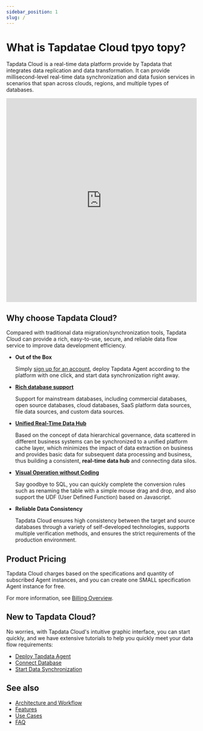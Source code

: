 ```yaml
---
sidebar_position: 1
slug: /
---
```


# What is Tapdatae Cloud tpyo topy?

Tapdata Cloud is a real-time data platform provide by Tapdata that integrates data replication and data transformation. It can provide millisecond-level real-time data synchronization and data fusion services in scenarios that span across clouds, regions, and multiple types of databases.

<iframe width="100%" height="539" src="https://www.youtube.com/embed/hlJKo6u3UnA?si=6Df9Yzv8jXf5EFE9" title="YouTube video player" frameborder="0" allow="accelerometer; autoplay; clipboard-write; encrypted-media; gyroscope; picture-in-picture; web-share" allowfullscreen></iframe>

## Why choose Tapdata Cloud?

Compared with traditional data migration/synchronization tools, Tapdata Cloud can provide a rich, easy-to-use, secure, and reliable data flow service to improve data development efficiency.

* **Out of the Box**

  Simply [sign up for an account](https://cloud.tapdata.io/), deploy Tapdata Agent according to the platform with one click, and start data synchronization right away.

* **[Rich database support](introduction/supported-databases.md)**

  Support for mainstream databases, including commercial databases, open source databases, cloud databases, SaaS platform data sources, file data sources, and custom data sources.

* **[Unified Real-Time Data Hub](user-guide/real-time-data-hub/enable-real-time-data-hub.md)**

  Based on the concept of data hierarchical governance, data scattered in different business systems can be synchronized to a unified platform cache layer, which minimizes the impact of data extraction on business and provides basic data for subsequent data processing and business, thus building a consistent, **real-time data hub** and connecting data silos.

* **[Visual Operation without Coding](user-guide/workshop.md)**

  Say goodbye to SQL, you can quickly complete the conversion rules such as renaming the table with a simple mouse drag and drop, and also support the UDF (User Defined Function) based on Javascript.
  
* **Reliable Data Consistency**

  Tapdata Cloud ensures high consistency between the target and source databases through a variety of self-developed technologies, supports multiple verification methods, and ensures the strict requirements of the production environment.



## Product Pricing

Tapdata Cloud charges based on the specifications and quantity of subscribed Agent instances, and you can create one SMALL specification Agent instance for free.

For more information, see [Billing Overview](billing/billing-overview.md).



## New to Tapdata Cloud?

No worries, with Tapdata Cloud's intuitive graphic interface, you can start quickly, and we have extensive tutorials to help you quickly meet your data flow requirements:

* [Deploy Tapdata Agent](cloud/quick-start/install-agent)
* [Connect Database](quick-start/connect-database.md)
* [Start Data Synchronization](/cloud/quick-start/create-task)



## See also

* [Architecture and Workflow](introduction/architecture.md)
* [Features](introduction/features.md)
* [Use Cases](introduction/use-cases.md)
* [FAQ](faq/README.md)
